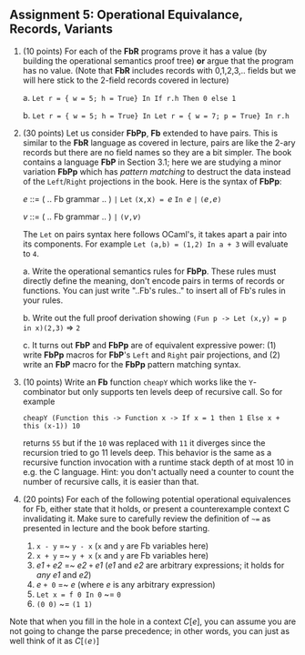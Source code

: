 ## Assignment 5: Operational Equivalance, Records, Variants

1.  (10 points)  For each of the **FbR** programs prove it has a value (by building the operational semantics proof tree) **or** argue that the program has no value.  (Note that **FbR** includes records with 0,1,2,3,.. fields but we will here stick to the 2-field records covered in lecture)

     a. `Let r = { w = 5; h = True} In If r.h Then 0 else 1`

     b. `Let r = { w = 5; h = True} In Let r = { w = 7; p = True} In r.h`

2.  (30 points) Let us consider **FbPp**, **Fb** extended to have pairs.  This is similar to the **FbR** language as covered in lecture, pairs are like the 2-ary records but there are no field names so they are a bit simpler.  The book contains a language **FbP** in Section 3.1; here we are studying a minor variation **FbPp** which has *pattern matching* to destruct the data instead of the `Left`/`Right` projections in the book.  Here is the syntax of **FbPp**:

     _e_ ::= ( .. Fb grammar .. ) `|` `Let` `(`x`,`x`) = `*e* `In `*e* `|` `(`*e*`,`*e*`)`

     _v_ ::= ( .. Fb grammar .. ) `|` `(`*v*`,`*v*`)`

    The `Let` on pairs syntax here follows OCaml's, it takes apart a pair into its components.  For example `Let (a,b) = (1,2) In a + 3` will evaluate to `4`.

    a.  Write the operational semantics rules for **FbPp**. These rules must directly define the meaning, don't encode pairs in terms of records or functions.  You can just write "..Fb's rules.." to insert all of Fb's rules in your rules.

    b.  Write out the full proof derivation showing `(Fun p -> Let (x,y) = p in x)(2,3)` ⇒ `2`

    c.  It turns out **FbP** and **FbPp** are of equivalent expressive power: (1) write **FbPp** macros for **FbP**'s `Left` and `Right` pair projections, and (2) write an **FbP** macro for the **FbPp** pattern matching syntax.

3.  (10 points) Write an **Fb** function `cheapY` which works like the `Y`-combinator but only supports ten levels deep of recursive call. So for example

    `cheapY (Function this -> Function x -> If x = 1 then 1 Else x + this (x-1)) 10`

    returns `55` but if the `10` was replaced with `11` it diverges since the recursion tried to go 11 levels deep. This behavior is the same as a recursive function invocation with a runtime stack depth of at most 10 in e.g. the C language. Hint: you don't actually need a counter to count the number of recursive calls, it is easier than that.


4. (20 points) For each of the following potential operational equivalences for Fb, either state that it holds, or present a counterexample context C invalidating it.  Make sure to carefully review the definition of `~=` as presented in lecture and the book before starting.

     1. `x - y` =~ `y - x` (`x` and `y` are Fb variables here)
     2.  `x + y` =~ `y + x` (`x` and `y` are Fb variables here)
     3.  *e1* `+` *e2* =~ *e2* `+`  *e1* (*e1* and *e2* are arbitrary expressions; it holds for *any* *e1* and *e2*)
     4.  *e* `+ 0` =~ *e* (where *e* is any arbitrary expression)
     5. `Let x = f 0 In 0` ~= `0`
     6. `(0 0)` ~= `(1 1)`

  Note that when you fill in the hole in a context *C*[*e*], you can assume you are not going to change the parse precedence; in other words, you can just as well think of it as *C*[`(`*e*`)`]
  